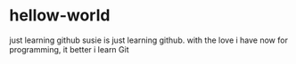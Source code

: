 # hellow-world
just learning github
susie is just learning github. with the love i have now for programming, it better i learn Git

